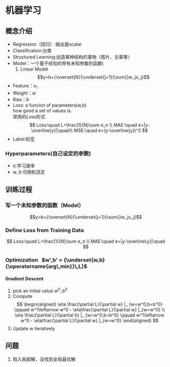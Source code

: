 # 机器学习
## 概念介绍
- Regression（回归）:输出是scalar
- Classification:分类
- Structured Learning:创造某种结构的事物（图片、文章等）
- Model：一个基于经验的带有未知参数的函数\
  1. Linear Model
  $$y=b+{\overset{N}{\underset{j=1}{\sum}}w_jx_j}$$
- Feature：$x_1$
- Weight：$w$
- Bias：$b$
- Loss: a funcion of parameters(w,b)\
how good a set of values is.\
常用的$Loss$形式
$$
Loss:\quad L=\frac{1}{N}\sum e_n  \\
MAE:\quad e=|y-\overline{y}|\quad\\
MSE:\quad e=(y-\overline{y})^2
$$
- Label:标签
### Hyperparameters(自己设定的参数)
- $\eta$:学习速率
- $w,b$:可随机选定
## 训练过程
### 写一个未知参数的函数（Model）
$$y=b+{\overset{N}{\underset{j=1}{\sum}}w_jx_j}$$
### Define Loss from Training Data
$$
Loss:\quad L=\frac{1}{N}\sum e_n  \\
MAE:\quad e=|y-\overline{y}|\quad
$$
### Optimization &nbsp; $w',b' = {\underset{w,b}{\operatorname{arg\,min}}\,L}$
#### Gradient Descent
1. pick an initial value $w^0,b^0$
2. Compute
$$
\begin{aligned}
\eta \frac{\partial L}{\partial w} |_ {w=w^0,b=b^0} \qquad  w^1\leftarrow w^0 - \eta\frac{\partial L}{\partial w} |_{w=w^0} \\
\eta \frac{\partial L}{\partial b} |_ {w=w^0,b=b^0} \qquad  w^1\leftarrow w^0 - \eta\frac{\partial L}{\partial w} |_{w=w^0}
\end{aligned}
$$
3. Update $w$ iteratively

## 问题
1. 陷入局部解，没找到全局最优解


